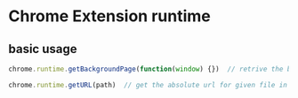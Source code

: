 # Chrome Extension runtime

<!--
ID: 0b526fdc-d820-4fcd-bf09-a750f795d693
Status: publish
Date: 2017-06-12T15:00:00
Modified: 2017-06-12T15:00:00
wp_id: 717
-->

## basic usage

```js
chrome.runtime.getBackgroundPage(function(window) {})  // retrive the background page's window object
```

```js
chrome.runtime.getURL(path)  // get the absolute url for given file in extension package
```